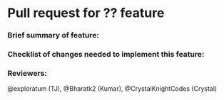 # Pull request for ?? feature
### Brief summary of feature:



### Checklist of changes needed to implement this feature:



### Reviewers: 
@exploratum (TJ), @Bharatk2 (Kumar), @CrystalKnightCodes (Crystal)
